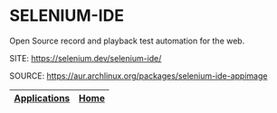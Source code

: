 # SELENIUM-IDE

 Open Source record and playback test automation for the web.

 SITE: https://selenium.dev/selenium-ide/

 SOURCE: https://aur.archlinux.org/packages/selenium-ide-appimage

 | [Applications](https://portable-linux-apps.github.io/apps.html) | [Home](https://portable-linux-apps.github.io)
 | --- | --- |
